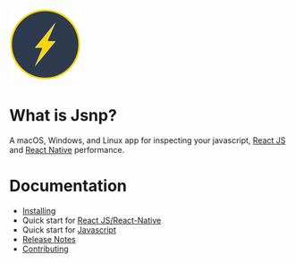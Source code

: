 # ![](./docs/images/jsnp-128.png)

# What is Jsnp?

A macOS, Windows, and Linux app for inspecting your javascript, [React JS](https://facebook.github.io/react/) and [React Native](https://facebook.github.io/react-native/) performance.

# Documentation

* [Installing](./docs/installing.md)
* Quick start for [React JS/React-Native](./packages/react/README.md)
* Quick start for [Javascript](./packages/performance/README.md)
* [Release Notes](https://github.com/reactotron/reactotron/releases)
* [Contributing](./docs/contributing.md)
